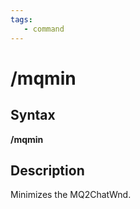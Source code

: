 ```yaml
---
tags:
   - command
---
```

# /mqmin

## Syntax

**/mqmin**

## Description

Minimizes the MQ2ChatWnd.

